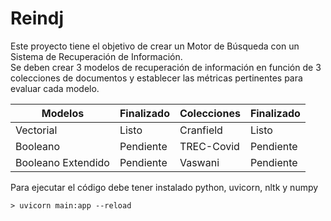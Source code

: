 # Reindj
Este proyecto tiene el objetivo de crear un Motor de Búsqueda con un Sistema de Recuperación de Información.  
Se deben crear 3 modelos de recuperación de información en función de 3 colecciones de documentos y establecer las métricas pertinentes para evaluar cada modelo.  
  
|        Modelos         | Finalizado | Colecciones | Finalizado |
|------------------------|------------|-------------|------------|
| Vectorial              | Listo      | Cranfield   | Listo      |
| Booleano               | Pendiente  | TREC-Covid  | Pendiente  |
| Booleano Extendido     | Pendiente  | Vaswani     | Pendiente  |  

Para ejecutar el código debe tener instalado python, uvicorn, nltk y numpy
```
> uvicorn main:app --reload
```

